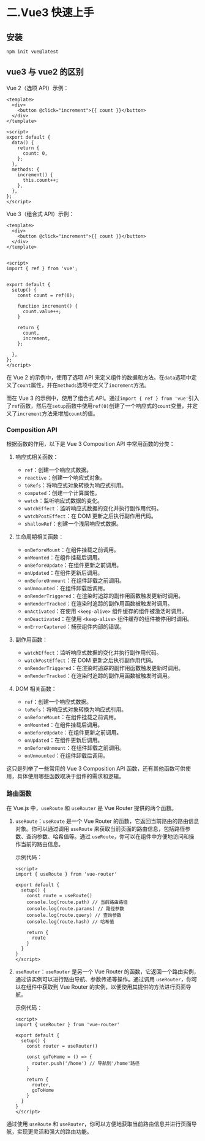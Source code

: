 # 二.Vue3 快速上手

## 安装

```
npm init vue@latest
```

## vue3 与 vue2 的区别

Vue 2（选项 API）示例：

```
<template>
  <div>
    <button @click="increment">{{ count }}</button>
  </div>
</template>

<script>
export default {
  data() {
    return {
      count: 0,
    };
  },
  methods: {
    increment() {
      this.count++;
    },
  },
};
</script>
```

Vue 3（组合式 API）示例：

```
<template>
  <div>
    <button @click="increment">{{ count }}</button>
  </div>
</template>


<script>
import { ref } from 'vue';


export default {
  setup() {
    const count = ref(0);

    function increment() {
      count.value++;
    }

    return {
      count,
      increment,
    };

  },
};
</script>
```

在 Vue 2 的示例中，使用了选项 API 来定义组件的数据和方法。在`data`选项中定义了`count`属性，并在`methods`选项中定义了`increment`方法。

而在 Vue 3 的示例中，使用了组合式 API。通过`import { ref } from 'vue'`引入了`ref`函数，然后在`setup`函数中使用`ref(0)`创建了一个响应式的`count`变量，并定义了`increment`方法来增加`count`的值。

### Composition API

根据函数的作用，以下是 Vue 3 Composition API 中常用函数的分类：

1. 响应式相关函数：

   - `ref`：创建一个响应式数据。
   - `reactive`：创建一个响应式对象。
   - `toRefs`：将响应式对象转换为响应式引用。
   - `computed`：创建一个计算属性。
   - `watch`：监听响应式数据的变化。
   - `watchEffect`：监听响应式数据的变化并执行副作用代码。
   - `watchPostEffect`：在 DOM 更新之后执行副作用代码。
   - `shallowRef`：创建一个浅层响应式数据。

2. 生命周期相关函数：

   - `onBeforeMount`：在组件挂载之前调用。
   - `onMounted`：在组件挂载后调用。
   - `onBeforeUpdate`：在组件更新之前调用。
   - `onUpdated`：在组件更新后调用。
   - `onBeforeUnmount`：在组件卸载之前调用。
   - `onUnmounted`：在组件卸载后调用。
   - `onRenderTriggered`：在渲染时追踪的副作用函数触发更新时调用。
   - `onRenderTracked`：在渲染时追踪的副作用函数被触发时调用。
   - `onActivated`：在使用 `<keep-alive>` 组件缓存的组件被激活时调用。
   - `onDeactivated`：在使用 `<keep-alive>` 组件缓存的组件被停用时调用。
   - `onErrorCaptured`：捕获组件内部的错误。

3. 副作用函数：

   - `watchEffect`：监听响应式数据的变化并执行副作用代码。
   - `watchPostEffect`：在 DOM 更新之后执行副作用代码。
   - `onRenderTriggered`：在渲染时追踪的副作用函数触发更新时调用。
   - `onRenderTracked`：在渲染时追踪的副作用函数被触发时调用。

4. DOM 相关函数：
   - `ref`：创建一个响应式数据。
   - `toRefs`：将响应式对象转换为响应式引用。
   - `onBeforeMount`：在组件挂载之前调用。
   - `onMounted`：在组件挂载后调用。
   - `onBeforeUpdate`：在组件更新之前调用。
   - `onUpdated`：在组件更新后调用。
   - `onBeforeUnmount`：在组件卸载之前调用。
   - `onUnmounted`：在组件卸载后调用。

这只是列举了一些常用的 Vue 3 Composition API 函数，还有其他函数可供使用，具体使用哪些函数取决于组件的需求和逻辑。

### 路由函数

在 Vue.js 中，`useRoute` 和 `useRouter` 是 Vue Router 提供的两个函数。

1. `useRoute`：`useRoute` 是一个 Vue Router 的函数，它返回当前路由的路由信息对象。你可以通过调用 `useRoute` 来获取当前页面的路由信息，包括路径参数、查询参数、哈希值等。通过 `useRoute`，你可以在组件中方便地访问和操作当前的路由信息。

   示例代码：

   ```vue
   <script>
   import { useRoute } from 'vue-router'

   export default {
     setup() {
       const route = useRoute()
       console.log(route.path) // 当前路由路径
       console.log(route.params) // 路径参数
       console.log(route.query) // 查询参数
       console.log(route.hash) // 哈希值

       return {
         route
       }
     }
   }
   </script>
   ```

2. `useRouter`：`useRouter` 是另一个 Vue Router 的函数，它返回一个路由实例，通过该实例可以进行路由导航、参数传递等操作。通过调用 `useRouter`，你可以在组件中获取到 Vue Router 的实例，以便使用其提供的方法进行页面导航。

   示例代码：

   ```vue
   <script>
   import { useRouter } from 'vue-router'

   export default {
     setup() {
       const router = useRouter()

       const goToHome = () => {
         router.push('/home') // 导航到'/home'路径
       }

       return {
         router,
         goToHome
       }
     }
   }
   </script>
   ```

通过使用 `useRoute` 和 `useRouter`，你可以方便地获取当前路由信息并进行页面导航，实现更灵活和强大的路由功能。
